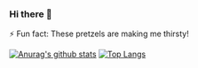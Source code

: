 
### Hi there 👋

⚡ Fun fact: These pretzels are making me thirsty!

[![Anurag's github stats](https://github-readme-stats.vercel.app/api?username=sebrock&theme=great-gatsby&show_icons=true)](https://github.com/anuraghazra/github-readme-stats)
[![Top Langs](https://github-readme-stats.vercel.app/api/top-langs/?username=sebrock&theme=great-gatsby&compact=true)](https://github.com/anuraghazra/github-readme-stats)
